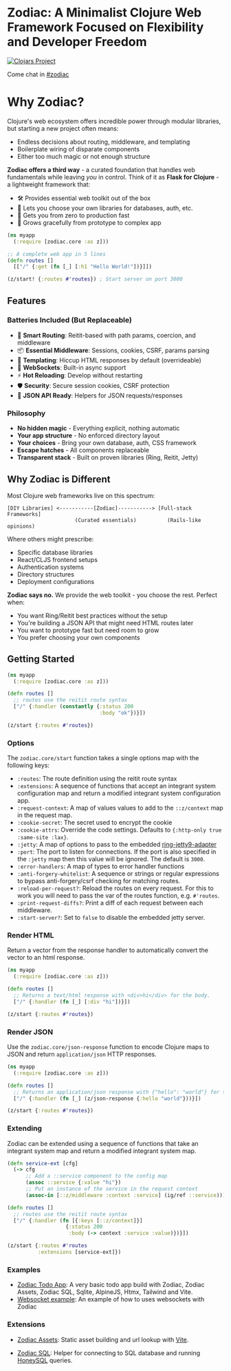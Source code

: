 # Zodiac: A Minimalist Clojure Web Framework Focused on Flexibility and Developer Freedom

[![Clojars Project](https://img.shields.io/clojars/v/com.github.brettatoms/zodiac.svg)](https://clojars.org/com.github.brettatoms/zodiac)

Come chat in [#zodiac](https://clojurians.slack.com/archives/C07V6RVUN7J)

# Why Zodiac?

Clojure's web ecosystem offers incredible power through modular libraries, but starting a new project often means:
- Endless decisions about routing, middleware, and templating
- Boilerplate wiring of disparate components
- Either too much magic or not enough structure

**Zodiac offers a third way** - a curated foundation that handles web fundamentals while leaving *you* in control. Think of it as **Flask for Clojure** - a lightweight framework that:
- 🛠️ Provides essential web toolkit out of the box
- 🧩 Lets you choose your own libraries for databases, auth, etc.
- 🚀 Gets you from zero to production fast
- 🔧 Grows gracefully from prototype to complex app

```clojure
(ns myapp
  (:require [zodiac.core :as z]))

;; A complete web app in 5 lines
(defn routes []
  [["/" {:get (fn [_] [:h1 "Hello World!"])}]])

(z/start! {:routes #'routes}) ; Start server on port 3000
```

## Features

### Batteries Included (But Replaceable)
- 🚪 **Smart Routing**: Reitit-based with path params, coercion, and middleware
- 📦 **Essential Middleware**: Sessions, cookies, CSRF, params parsing
- 💬 **Templating**: Hiccup HTML responses by default (overrideable)
- 🔌 **WebSockets**: Built-in async support
- ⚡ **Hot Reloading**: Develop without restarting
- 🛡 **Security**: Secure session cookies, CSRF protection
- 📡 **JSON API Ready**: Helpers for JSON requests/responses

### Philosophy
- **No hidden magic** - Everything explicit, nothing automatic
- **Your app structure** - No enforced directory layout
- **Your choices** - Bring your own database, auth, CSS framework
- **Escape hatches** - All components replaceable
- **Transparent stack** - Built on proven libraries (Ring, Reitit, Jetty)

## Why Zodiac is Different

Most Clojure web frameworks live on this spectrum:

```
[DIY Libraries] <-----------[Zodiac]-----------> [Full-stack Frameworks]
                      (Curated essentials)          (Rails-like opinions)
```

Where others might prescribe:
- Specific database libraries
- React/CLJS frontend setups
- Authentication systems
- Directory structures
- Deployment configurations

**Zodiac says no.** We provide the web toolkit - you choose the rest. Perfect when:
- You want Ring/Reitit best practices without the setup
- You're building a JSON API that might need HTML routes later
- You want to prototype fast but need room to grow
- You prefer choosing your own components

## Getting Started

``` clojure
(ns myapp
  (:require [zodiac.core :as z]))

(defn routes []
  ;; routes use the reitit route syntax
  ["/" {:handler (constantly {:status 200
                              :body "ok"})}])

(z/start {:routes #'routes})
```

### Options

The `zodiac.core/start` function takes a single options map with the following keys:

- `:routes`: The route definition using the reitit route syntax
- `:extensions`: A sequence of functions that accept an integrant system configuration map and return a modified integrant system configuration app.
- `:request-context`: A map of values values to add to the `::z/context` map in the request map.
- `:cookie-secret`: The secret used to encrypt the cookie
- `:cookie-attrs`: Override the code settings.  Defaults to `{:http-only true :same-site :lax}`.
- `:jetty`: A map of options to pass to the embedded [ring-jetty9-adapter](https://github.com/sunng87/ring-jetty9-adapter)
- `:port`: The port to listen for connections.  If the port is also specified in the `:jetty` map then this value will be ignored.  The default is `3000`.
- `:error-handlers`: A map of types to error handler functions
- `:anti-forgery-whitelist`: A sequence or strings or regular expressions to bypass anti-forgery/csrf checking for matching routes.
- `:reload-per-request?`: Reload the routes on every request. For this to work you will need to pass the var of the routes function, e.g. `#'routes`.
- `:print-request-diffs?`: Print a diff of each request between each middleware.
- `:start-server?`: Set to `false` to disable the embedded jetty server.

### Render HTML

Return a vector from the response handler to  automatically convert the vector to an html response.

``` clojure
(ns myapp
  (:require [zodiac.core :as z]))

(defn routes []
  ;; Returns a text/html response with <div>hi</div> for the body.
  ["/" {:handler (fn [_] [:div "hi"])}])

(z/start {:routes #'routes})
```

### Render JSON

Use the `zodiac.core/json-response` function to encode Clojure maps to JSON and return `application/json` HTTP responses.

``` clojure
(ns myapp
  (:require [zodiac.core :as z]))

(defn routes []
  ;; Returns an application/json response with {"hello": "world"} for the body.
  ["/" {:handler (fn [_] (z/json-response {:hello "world"}))}])

(z/start {:routes #'routes})
```

### Extending

Zodiac can be extended using a sequence of functions that take an integrant system map and return a modified integrant system map.

``` clojure
(defn service-ext [cfg]
  (-> cfg
      ;; Add a ::service component to the config map
      (assoc ::service {:value "hi"})
      ;; Put an instance of the service in the request context
      (assoc-in [::z/middleware :context :service] (ig/ref ::service))))

(defn routes []
  ;; routes use the reitit route syntax
  ["/" {:handler (fn [{:keys [::z/context]}]
                   {:status 200
                    :body (-> context :service :value)})}])

(z/start {:routes #'routes
          :extensions [service-ext]})
```

### Examples
 - [Zodiac Todo App](https://github.com/brettatoms/zodiac-todo-example): A very basic todo app build with Zodiac, Zodiac Assets, Zodiac SQL, Sqlite, AlpineJS, Htmx, Tailwind and Vite.
 - [Websocket example](/examples/websocket):  An example of how to uses websockets with Zodiac

### Extensions

- [Zodiac Assets](https://github.com/brettatoms/zodiac-assets): Static asset
  building and url lookup with [Vite](https://vite.dev/).

- [Zodiac SQL](https://github.com/brettatoms/zodiac-sql): Helper for connecting
  to SQL database and running
  [HoneySQL](https://github.com/seancorfield/honeysql) queries.
